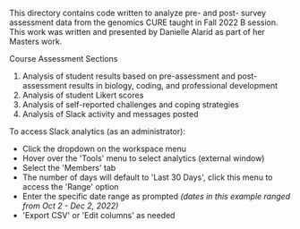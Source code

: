 This directory contains code written to analyze pre- and post- survey assessment data from the genomics CURE taught in Fall 2022 B session.  This work was written and presented by Danielle Alarid as part of her Masters work.  

Course Assessment Sections
1. Analysis of student results based on pre-assessment and post-assessment results in biology, coding, and professional development
2. Analysis of student Likert scores 
3. Analysis of self-reported challenges and coping strategies
4. Analysis of Slack activity and messages posted

To access Slack analytics (as an administrator):
- Click the dropdown on the workspace menu
- Hover over the 'Tools' menu to select analytics (external window)
- Select the 'Members' tab
- The number of days will default to 'Last 30 Days', click this menu to access the 'Range' option
- Enter the specific date range as prompted _(dates in this example ranged from Oct 2 - Dec 2, 2022)_
- 'Export CSV' or 'Edit columns' as needed

